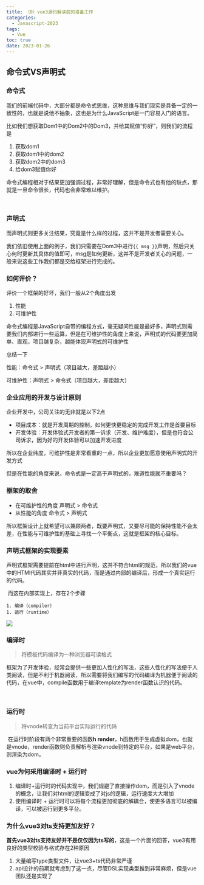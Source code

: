 ```yaml
---
title: （0）vue3源码解读前的准备工作
categories:
  - Javascript-2023
tags:
  - Vue
toc: true
date: 2023-01-26
---
```




## 命令式VS声明式

### 命令式

​	我们的前端代码中，大部分都是命令式思维，这种思维与我们现实是具备一定的一致性的，也就是说他不抽象，这也是为什么JavaScript是一门容易入门的语言。

​	比如我们想获取Dom1中的Dom2中的Dom3，并给其赋值“你好”，则我们的流程是

1. 获取dom1
2. 获取dom1中的dom2
3. 获取dom2中的dom3
4. 给dom3赋值你好

​	命令式编程相对于结果更加强调过程，非常好理解，但是命令式也有他的缺点，那就是一旦命令很长，代码也会非常难以维护。

​	

### 声明式

​	而声明式则更多关注结果，究竟是什么样的过程，这并不是开发者需要关心。

​	我们依旧使用上面的例子，我们只需要在Dom3中进行`{{ msg }}`声明，然后只关心何时更新其具体的值即可，msg是如何更新，这并不是开发者关心的问题，一般来说这些工作我们都是交给框架进行完成的。



### 如何评价？

评价一个框架的好坏，我们一般从2个角度出发

1. 性能
2. 可维护性

命令式编程是JavaScript自带的编程方式，毫无疑问性能是最好多，声明式则需要我们内部进行一些运算，但是在可维护性的角度上来说，声明式的代码要更加简单、直观，项目越复杂，越能体现声明式的可维护性

总结一下

性能：命令式 > 声明式（项目越大，差距越小）

可维护性：声明式 > 命令式（项目越大，差距越大）



### 企业应用的开发与设计原则

企业开发中，公司关注的无非就是以下2点

- 项目成本：就是开发周期的控制，如何更快更稳定的完成开发工作是首要目标
- 开发体验：开发体验式开发者的第一诉求（开发、维护难度），但是也符合公司诉求，因为好的开发体验可以加速开发进度

所以在企业纬度，可维护性是非常看重的一点，所以企业更加愿意使用声明式的开发方式

但是在性能的角度来说，命令式是一定高于声明式的，难道性能就不重要吗？



### 框架的取舍

- 在可维护性的角度 声明式 > 命令式
- 从性能的角度 命令式 >  声明式

​	所以框架设计上就希望可以兼顾两者，既要声明式，又要尽可能的保持性能不会太差，在性能与可维护性的基础上寻找一个平衡点，这就是框架的核心目标。



### 声明式框架的实现要素

​	声明式框架需要提前在html中进行声明，这并不符合html的规范，所以我们的vue中的HTMl代码其实并非真实的代码，而是通过内部的编译后，形成一个真实运行的代码。

​	而这在内部实现上，存在2个步骤

	1. 编译（compiler）
	1. 运行（runtime） 

![](https://www.vkcyan.top/Fh1DxEJ7LsjiwdRXo92cGSOxSjJ_.png)

### 编译时

> 将模板代码编译为一种浏览器可读格式

​	框架为了开发体验，经常会提供一些更加人性化的写法，这些人性化的写法便于人类阅读，但是不利于机器阅读，所以需要将我们编写的代码编译为机器便于阅读的代码，在vue中，compile函数用于编译template为render函数认识的代码。

​	

### 运行时

> 将vnode转变为当前平台实际运行的代码

​	在运行时阶段有两个非常重要的函数**h render**，h函数用于生成虚拟dom，也就是vnode，render函数则负责解析与渲染vnode到特定的平台，如果是web平台，则渲染为dom。



### vue为何采用编译时 + 运行时

1. 编译时+运行时的代码实现中，我们规避了直接操作dom，而是引入了vnode的概念，让我们对html的逻辑变成了对js的逻辑，运行速度大大增加
2. 使用编译时 + 运行时可以将每个流程更加彻底的解耦合，使更多语言可以被编译，可以被运行到更多平台。



### 为什么vue3对ts支持更加友好？

**首先vue3对ts支持友好并不是仅仅因为ts写的**，这是一个片面的回答，vue3有用良好的类型校验与格式存在2种原因

1. 大量编写type类型文件，让vue3+ts代码非常严谨
2. api设计的前期就考虑到了这一点，尽管DSL实现类型推到非常麻烦，但是vue团队还是实现了

